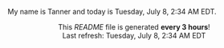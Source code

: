 My name is Tanner and today is Tuesday, July 8, 2:34 AM EDT.

<p align="center">This <i>README</i> file is generated <b>every 3 hours</b>!</br>Last refresh: Tuesday, July 8, 2:34 AM EDT<br /></p>
